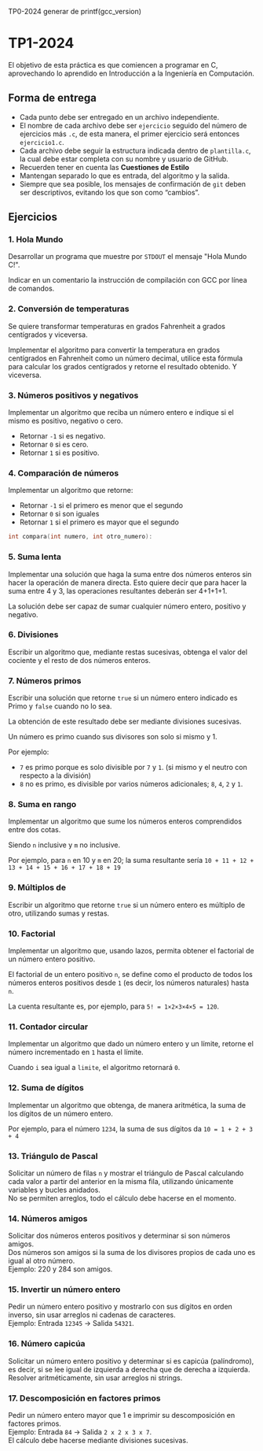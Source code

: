TP0-2024
generar de printf(gcc_version)

# TP1-2024

El objetivo de esta práctica es que comiencen a programar en C, aprovechando lo
aprendido en Introducción a la Ingeniería en Computación.

## Forma de entrega

* Cada punto debe ser entregado en un archivo independiente.
* El nombre de cada archivo debe ser `ejercicio` seguido del número de ejercicios más `.c`, de esta manera, el primer ejercicio será entonces `ejercicio1.c`.
* Cada archivo debe seguir la estructura indicada dentro de `plantilla.c`, la cual debe estar completa con su nombre y usuario de GitHub.
* Recuerden tener en cuenta las **Cuestiones de Estilo**
* Mantengan separado lo que es entrada, del algoritmo y la salida.
* Siempre que sea posible, los mensajes de confirmación de `git` deben ser descriptivos, evitando los que son como “cambios”.


## Ejercicios

### 1. Hola Mundo

Desarrollar un programa que muestre por `STDOUT` el mensaje "Hola Mundo C!".

Indicar en un comentario la instrucción de compilación con GCC por línea de comandos.

### 2. Conversión de temperaturas

Se quiere transformar temperaturas en grados Fahrenheit a grados centígrados y viceversa.

Implementar el algoritmo para convertir la temperatura en grados centígrados en Fahrenheit como 
un número decimal, utilice esta fórmula para calcular los grados centígrados y retorne el resultado obtenido. Y viceversa.

### 3. Números positivos y negativos

Implementar un algoritmo que reciba un número entero e indique si el mismo es positivo, negativo o cero.


 * Retornar `-1` si es negativo.
 * Retornar `0` si es cero.
 * Retornar `1` si es positivo.

### 4. Comparación de números

Implementar un algoritmo que retorne:

 * Retornar `-1` si el primero es menor que el segundo
 * Retornar `0` si son iguales
 * Retornar `1` si el primero es mayor que el segundo
 
``` C
int compara(int numero, int otro_numero):
```

### 5. Suma lenta

Implementar una solución que haga la suma entre dos números enteros sin hacer la operación de manera directa. 
Esto quiere decir que para hacer la suma entre 4 y 3, las operaciones resultantes deberán ser 4+1+1+1.

La solución debe ser capaz de sumar cualquier número entero, positivo y negativo.


### 6. Divisiones
Escribir un algoritmo que, mediante restas sucesivas, obtenga el valor del 
cociente y el resto de dos números enteros.


### 7. Números primos
Escribir una solución que retorne `true` si un número entero indicado es Primo y `false` cuando no lo sea.

La obtención de este resultado debe ser mediante divisiones sucesivas.

Un número es primo cuando sus divisores son solo si mismo y 1.

Por ejemplo:
 - `7` es primo porque es solo divisible por `7` y `1`. (si mismo y el neutro con respecto a la división)
 - `8` no es primo, es divisible por varios números adicionales; `8`, `4`, `2` y `1`.

### 8. Suma en rango
Implementar un algoritmo que sume los números enteros comprendidos entre dos cotas.

Siendo `n` inclusive y `m` no inclusive.

Por ejemplo, para `n` en 10 y `m` en 20; la suma resultante sería
`10 + 11 + 12 + 13 + 14 + 15 + 16 + 17 + 18 + 19`

### 9. Múltiplos de
Escribir un algoritmo que retorne `true` si un número entero es múltiplo de otro, utilizando sumas y restas.


### 10. Factorial

Implementar un algoritmo que, usando lazos, permita obtener el factorial de un número entero positivo.

El factorial de un entero positivo `n`, se define como el producto de todos los números enteros positivos desde `1` (es decir, los números naturales) hasta `n`. 

La cuenta resultante es, por ejemplo, para `5! = 1×2×3×4×5 = 120`.

### 11. Contador circular

Implementar un algoritmo que dado un número entero y un límite, retorne el número incrementado en `1` hasta el límite.

Cuando `i` sea igual a `limite`, el algoritmo retornará `0`.

### 12. Suma de dígitos

Implementar un algoritmo que obtenga, de manera aritmética, la suma de los dígitos de un número entero.



Por ejemplo, para el número `1234`, la suma de sus dígitos da `10 = 1 + 2 + 3 + 4`

### 13. Triángulo de Pascal

Solicitar un número de filas `n` y mostrar el triángulo de Pascal calculando cada valor a partir del anterior en la misma fila, utilizando únicamente variables y bucles anidados.  
No se permiten arreglos, todo el cálculo debe hacerse en el momento.

### 14. Números amigos

Solicitar dos números enteros positivos y determinar si son números amigos.  
Dos números son amigos si la suma de los divisores propios de cada uno es igual al otro número.  
Ejemplo: 220 y 284 son amigos.

### 15. Invertir un número entero

Pedir un número entero positivo y mostrarlo con sus dígitos en orden inverso, sin usar arreglos ni cadenas de caracteres.  
Ejemplo: Entrada `12345` → Salida `54321`.

### 16. Número capicúa

Solicitar un número entero positivo y determinar si es capicúa (palíndromo), es decir, si se lee igual de izquierda a derecha que de derecha a izquierda.  
Resolver aritméticamente, sin usar arreglos ni strings.

### 17. Descomposición en factores primos

Pedir un número entero mayor que 1 e imprimir su descomposición en factores primos.  
Ejemplo: Entrada `84` → Salida `2 x 2 x 3 x 7`.  
El cálculo debe hacerse mediante divisiones sucesivas.
